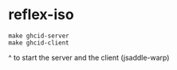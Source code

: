 # reflex-iso

```
make ghcid-server
make ghcid-client
```
^ to start the server and the client (jsaddle-warp)

